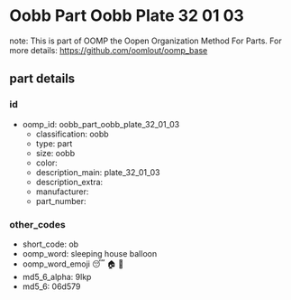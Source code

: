 # Oobb Part Oobb Plate 32 01 03  

note: This is part of OOMP the Oopen Organization Method For Parts. For more details: https://github.com/oomlout/oomp_base

##  part details





### id
* oomp_id: oobb_part_oobb_plate_32_01_03
  * classification: oobb
  * type: part
  * size: oobb
  * color: 
  * description_main: plate_32_01_03
  * description_extra: 
  * manufacturer: 
  * part_number: 

### other_codes
* short_code: ob
* oomp_word: sleeping house balloon
* oomp_word_emoji :sleeping: :house: :balloon:
* md5_6_alpha: 9lkp
* md5_6: 06d579
